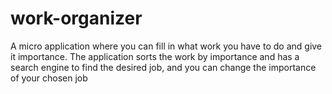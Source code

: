 # work-organizer
 A micro application where you can fill in what work you have to do and give it importance. The application sorts the work by importance and has a search engine to find the desired job, and you can change the importance of your chosen job
